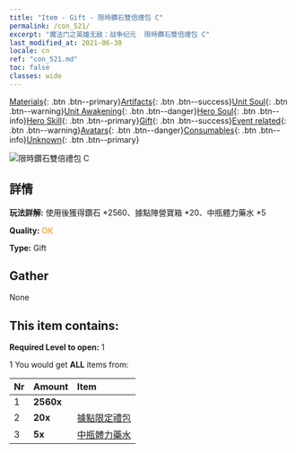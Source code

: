 ```yaml
---
title: "Item - Gift - 限時鑽石雙倍禮包 C"
permalink: /con_521/
excerpt: "魔法门之英雄无敌：战争纪元  限時鑽石雙倍禮包 C"
last_modified_at: 2021-06-30
locale: cn
ref: "con_521.md"
toc: false
classes: wide
---
```

 [Materials](/ItemsCN/){: .btn .btn--primary}[Artifacts](/ItemsCN/Artifacts/){: .btn .btn--success}[Unit Soul](/ItemsCN/UnitSoul/){: .btn .btn--warning}[Unit Awakening](/ItemsCN/UnitAwakening/){: .btn .btn--danger}[Hero Soul](/ItemsCN/HeroSoul/){: .btn .btn--info}[Hero Skill](/ItemsCN/HeroSkill/){: .btn .btn--primary}[Gift](/ItemsCN/Gift/){: .btn .btn--success}[Event related](/ItemsCN/Events/){: .btn .btn--warning}[Avatars](/ItemsCN/Avatars/){: .btn .btn--danger}[Consumables](/ItemsCN/Consumables/){: .btn .btn--info}[Unknown](/ItemsCN/Unknown/){: .btn .btn--primary}

 ![限時鑽石雙倍禮包 C](/images/t/i_907194.png)

## 詳情
 **玩法詳解:** 使用後獲得鑽石 *2560、據點陣營寶箱 *20、中瓶體力藥水 *5

 **Quality:** <span style="color: #FF8C00">OK</span>

 **Type:** Gift

## Gather

  None

## This item contains:

 **Required Level to open:** 1

 1 You would get **ALL** items  from:

  | Nr | Amount |     Item    |
  |:---|:-------|:------------|
  | 1 |  **2560x** | <i class="fas fa-gem"/> |  | 
  | 2 |  **20x** | [據點限定禮包](/cn/Items/con_2103/) |  | 
  | 3 |  **5x** | [中瓶體力藥水](/cn/Items/con_705/) |  | 
